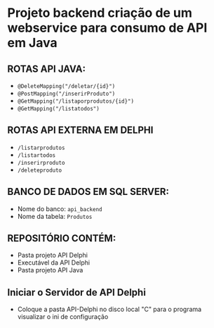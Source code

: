 # Projeto backend criação de um webservice para consumo de API em Java

## ROTAS API JAVA:

- `@DeleteMapping("/deletar/{id}")`
- `@PostMapping("/inserirProduto")`
- `@GetMapping("/listaporprodutos/{id}")`
- `@GetMapping("/listatodos")`

## ROTAS API EXTERNA EM DELPHI

- `/listarprodutos`
- `/listartodos`
- `/inserirproduto`
- `/deleteproduto`

## BANCO DE DADOS EM SQL SERVER:

- Nome do banco: `api_backend`
- Nome da tabela: `Produtos`

## REPOSITÓRIO CONTÉM:

- Pasta projeto API Delphi
- Executável da API Delphi
- Pasta projeto API Java

## Iniciar o Servidor de API Delphi
- Coloque a pasta API-Delphi no disco local "C" para o programa visualizar o ini de configuração

